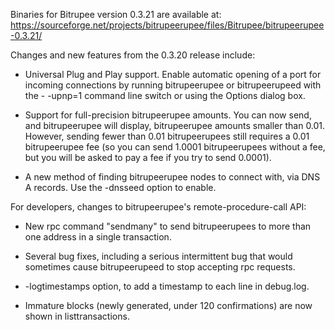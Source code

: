 Binaries for Bitrupee version 0.3.21 are available at:
  https://sourceforge.net/projects/bitrupeerupee/files/Bitrupee/bitrupeerupee-0.3.21/

Changes and new features from the 0.3.20 release include:

* Universal Plug and Play support.  Enable automatic opening of a port for incoming connections by running bitrupeerupee or bitrupeerupeed with the - -upnp=1 command line switch or using the Options dialog box.

* Support for full-precision bitrupeerupee amounts.  You can now send, and bitrupeerupee will display, bitrupeerupee amounts smaller than 0.01.  However, sending fewer than 0.01 bitrupeerupees still requires a 0.01 bitrupeerupee fee (so you can send 1.0001 bitrupeerupees without a fee, but you will be asked to pay a fee if you try to send 0.0001).

* A new method of finding bitrupeerupee nodes to connect with, via DNS A records. Use the -dnsseed option to enable.

For developers, changes to bitrupeerupee's remote-procedure-call API:

* New rpc command "sendmany" to send bitrupeerupees to more than one address in a single transaction.

* Several bug fixes, including a serious intermittent bug that would sometimes cause bitrupeerupeed to stop accepting rpc requests. 

* -logtimestamps option, to add a timestamp to each line in debug.log.

* Immature blocks (newly generated, under 120 confirmations) are now shown in listtransactions.

